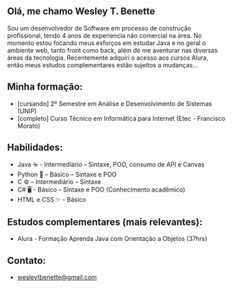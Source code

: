 ## Olá, me chamo Wesley T. Benette
Sou um desenvolvedor de Software em processo de construção profissional, tendo 4 anos de experiencia não comercial na área.
No momento estou focando meus esforços em estudar Java e no geral o ambiente web, tanto front como back, além de me aventurar nas diversas áreas da tecnologia.
Recentemente adquiri o acesso aos cursos Alura, então meus estudos complementares estão sujeitos a mudanças...

## Minha formação:
- [cursando] 2º Semestre em Análise e Desenvolvimento de Sistemas (UNIP)
- [completo] Curso Técnico em Informática para Internet (Etec - Francisco Morato)

## Habilidades:
- Java ☕ - Intermediário – Sintaxe, POO, consumo de API e Canvas
- Python 🐍 – Básico – Sintaxe e POO
- C ⚙ – Intermediário – Sintaxe
- C# 🖥 - Básico – Sintaxe e POO (Conhecimento acadêmico)
- HTML e CSS ✨ - Básico

## Estudos complementares (mais relevantes):
- Alura -  Formação Aprenda Java com Orientação a Objetos (37hrs)

## Contato:
- wesleytbenette@gmail.com
